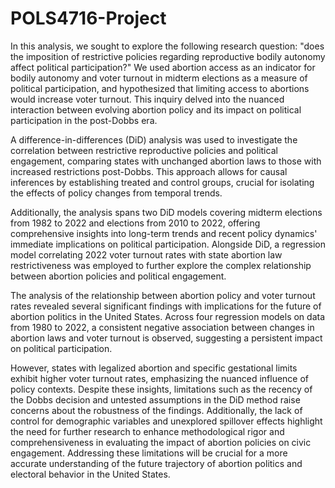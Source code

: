 # POLS4716-Project
In this analysis, we sought to explore the following research question: "does the imposition
of restrictive policies regarding reproductive bodily autonomy affect political participation?" We
used abortion access as an indicator for bodily autonomy and voter turnout in midterm
elections as a measure of political participation, and hypothesized that limiting access to abortions
would increase voter turnout. This inquiry delved into the nuanced interaction between evolving
abortion policy and its impact on political participation in the post-Dobbs era.


A difference-in-differences (DiD) analysis was used to investigate the correlation between restrictive 
reproductive policies and political engagement, comparing states with unchanged abortion laws to 
those with increased restrictions post-Dobbs. This approach allows for causal inferences by 
establishing treated and control groups, crucial for isolating the effects of policy changes from 
temporal trends. 

Additionally, the analysis spans two DiD models covering midterm elections from 1982 to 2022 and 
elections from 2010 to 2022, offering comprehensive insights into long-term trends and recent policy 
dynamics' immediate implications on political participation. Alongside DiD, a regression model 
correlating 2022 voter turnout rates with state abortion law restrictiveness was employed to further 
explore the complex relationship between abortion policies and political engagement.

The analysis of the relationship between abortion policy and voter turnout rates revealed several 
significant findings with implications for the future of abortion politics in the United States. 
Across four regression models on data from 1980 to 2022, a consistent negative association between 
changes in abortion laws and voter turnout is observed, suggesting a persistent impact on political 
participation.

However, states with legalized abortion and specific gestational limits exhibit higher voter turnout
rates, emphasizing the nuanced influence of policy contexts. Despite these insights, limitations 
such as the recency of the Dobbs decision and untested assumptions in the DiD method raise concerns 
about the robustness of the findings. Additionally, the lack of control for demographic variables and 
unexplored spillover effects highlight the need for further research to enhance methodological 
rigor and comprehensiveness in evaluating the impact of abortion policies on civic engagement. 
Addressing these limitations will be crucial for a more accurate understanding of the future trajectory
of abortion politics and electoral behavior in the United States.



